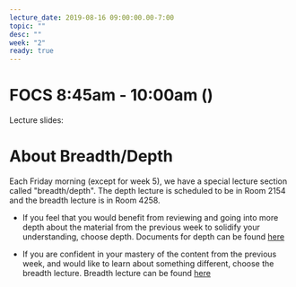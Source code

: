```yaml
---
lecture_date: 2019-08-16 09:00:00.00-7:00
topic: ""
desc: ""
week: "2"
ready: true
---
```


# FOCS 8:45am - 10:00am ()
 
Lecture slides: 



# About Breadth/Depth

Each Friday morning (except for week 5), we have a special lecture
section called "breadth/depth".  The depth lecture is scheduled to be in Room 2154 and the breadth lecture is in Room 4258. 


* If you feel that you would benefit from reviewing and going into more
depth about the material from the previous week to solidify your
understanding, choose depth. Documents for depth can be found [here](/lectures/week2/depth/)

* If you are confident in your mastery of the content from the previous
week, and would like to learn about something different, choose the
breadth lecture. Breadth lecture can be found [here](/lectures/week2/breadth/)


